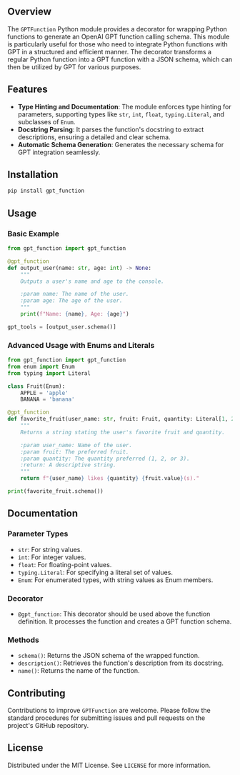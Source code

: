 ## Overview

The `GPTFunction` Python module provides a decorator for wrapping Python functions to generate an OpenAI GPT function calling schema. This module is particularly useful for those who need to integrate Python functions with GPT in a structured and efficient manner. The decorator transforms a regular Python function into a GPT function with a JSON schema, which can then be utilized by GPT for various purposes.

## Features

- **Type Hinting and Documentation**: The module enforces type hinting for parameters, supporting types like `str`, `int`, `float`, `typing.Literal`, and subclasses of `Enum`.
- **Docstring Parsing**: It parses the function's docstring to extract descriptions, ensuring a detailed and clear schema.
- **Automatic Schema Generation**: Generates the necessary schema for GPT integration seamlessly.

## Installation

```bash
pip install gpt_function
```

## Usage

### Basic Example

```python
from gpt_function import gpt_function

@gpt_function
def output_user(name: str, age: int) -> None:
    """
    Outputs a user's name and age to the console.

    :param name: The name of the user.
    :param age: The age of the user.
    """
    print(f"Name: {name}, Age: {age}")

gpt_tools = [output_user.schema()]
```

### Advanced Usage with Enums and Literals

```python
from gpt_function import gpt_function
from enum import Enum
from typing import Literal

class Fruit(Enum):
    APPLE = 'apple'
    BANANA = 'banana'

@gpt_function
def favorite_fruit(user_name: str, fruit: Fruit, quantity: Literal[1, 2, 3]) -> str:
    """
    Returns a string stating the user's favorite fruit and quantity.

    :param user_name: Name of the user.
    :param fruit: The preferred fruit.
    :param quantity: The quantity preferred (1, 2, or 3).
    :return: A descriptive string.
    """
    return f"{user_name} likes {quantity} {fruit.value}(s)."

print(favorite_fruit.schema())
```

## Documentation

### Parameter Types

- `str`: For string values.
- `int`: For integer values.
- `float`: For floating-point values.
- `typing.Literal`: For specifying a literal set of values.
- `Enum`: For enumerated types, with string values as Enum members.

### Decorator

- `@gpt_function`: This decorator should be used above the function definition. It processes the function and creates a GPT function schema.

### Methods

- `schema()`: Returns the JSON schema of the wrapped function.
- `description()`: Retrieves the function's description from its docstring.
- `name()`: Returns the name of the function.

## Contributing

Contributions to improve `GPTFunction` are welcome. Please follow the standard procedures for submitting issues and pull requests on the project's GitHub repository.

## License

Distributed under the MIT License. See `LICENSE` for more information.
